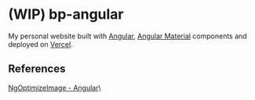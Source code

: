 # (WIP) bp-angular

My personal website built with [Angular](https://angular.io/), [Angular Material](https://material.angular.io/) components and deployed on [Vercel](https://vercel.com).

## References
[NgOptimizeImage - Angular](https://angular.io/api/common/NgOptimizedImage)\


